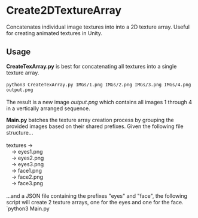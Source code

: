 # Create2DTextureArray
Concatenates individual image textures into into a 2D texture array. Useful for creating animated textures in Unity. 

## Usage ##
<b>CreateTexArray.py</b> is best for concatenating all textures into a single texture array. <br><br>
`python3 CreateTexArray.py IMGs/1.png IMGs/2.png IMGs/3.png IMGs/4.png output.png` <br><br>
The result is a new image <i>output.png</i> which contains all images 1 through 4 in a vertically arranged sequence. <br>

<b>Main.py</b> batches the texture array creation process by grouping the provided images based on their shared prefixes. Given the following file structure...<br><br>
textures -> <br>
&emsp;-> eyes1.png <br>
&emsp;-> eyes2.png <br>
&emsp;-> eyes3.png <br>
&emsp;-> face1.png <br>
&emsp;-> face2.png <br>
&emsp;-> face3.png <br><br>
...and a JSON file containing the prefixes "eyes" and "face", the following script will create 2 texture arrays, one for the eyes and one for the face.
`python3 Main.py <PATH TO YOUR TEXTURES> <YOUR PREFIXES JSON FILE> <OUTPUT PATH>
